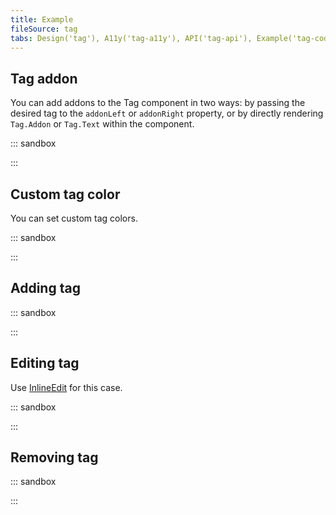 ```yaml
---
title: Example
fileSource: tag
tabs: Design('tag'), A11y('tag-a11y'), API('tag-api'), Example('tag-code'), Changelog('tag-changelog')
---
```


## Tag addon

You can add addons to the Tag component in two ways: by passing the desired tag to the `addonLeft` or `addonRight` property, or by directly rendering `Tag.Addon` or `Tag.Text` within the component.

::: sandbox

<script lang="tsx">
import React from 'react';
import Tag from '@semcore/ui/tag';
import SmileHappyM from '@semcore/ui/icon/SmileHappy/m';

const Demo = () => {
  return (
    <>
      <Tag addonLeft={SmileHappyM} mb={2}>
        Tag
      </Tag>
      <br />
      <Tag>
        <Tag.Addon>
          <SmileHappyM />
        </Tag.Addon>
        <Tag.Text>Tag</Tag.Text>
      </Tag>
    </>
  );
}
</script>

:::

## Custom tag color

You can set custom tag colors.

::: sandbox

<script lang="tsx">
import React from 'react';
import Tag from '@semcore/ui/tag';
import SmileSadM from '@semcore/ui/icon/SmileSad/m';

const Demo = () => {
  return (
    <>
      <Tag theme='primary' color='red-500'>
        <Tag.Addon>
          <SmileSadM />
        </Tag.Addon>
        <Tag.Text>Tag</Tag.Text>
      </Tag>
    </>
  );
}
</script>

:::

## Adding tag

::: sandbox

<script lang="tsx">
import React from 'react';
import Tag from '@semcore/ui/tag';
import MathPlusM from '@semcore/ui/icon/MathPlus/m';

const Demo = () => {
  return (
    <Tag interactive theme='additional'>
      <Tag.Addon>
        <MathPlusM />
      </Tag.Addon>
      <Tag.Text>Add tag</Tag.Text>
    </Tag>
  );
};


</script>

:::

## Editing tag

Use [InlineEdit](/components/inline-edit/inline-edit) for this case.

::: sandbox

<script lang="tsx">
import React from 'react';
import InlineInput from '@semcore/ui/inline-input';
import InlineEdit from '@semcore/ui/inline-edit';
import Tag from '@semcore/ui/tag';

const Demo = () => {
  const [value, setValue] = React.useState('Default tag');
  const [editable, setEditable] = React.useState(false);

  const handleValue = (value) => {
    setEditable(false);
    setValue(value);
  };
  const resetEditable = () => setEditable(false);

  return (
    <>
      <InlineEdit w={150} editable={editable} onEditableChange={setEditable}>
        <InlineEdit.View>
          <Tag interactive>
            <Tag.Text>{value}</Tag.Text>
          </Tag>
        </InlineEdit.View>
        <InlineEdit.Edit>
          <InlineInput onConfirm={handleValue} onCancel={resetEditable}>
            <InlineInput.Value defaultValue={value} />
          </InlineInput>
        </InlineEdit.Edit>
      </InlineEdit>
    </>
  );
};


</script>

:::

## Removing tag

::: sandbox

<script lang="tsx">
import React, { useState } from 'react';
import Tag from '@semcore/ui/tag';
import { Box } from '@semcore/ui/flex-box';

const Demo = () => {
  const [tags, setTags] = useState(['vk', 'fk', 'twitter', 'instagram']);

  const handleEditTag = (e) => {
    const { dataset } = e.currentTarget.parentElement;
    const allTags = [...tags];
    setTags(allTags.filter((tag, ind) => ind !== Number(dataset.id)));

    return false;
  };

  return (
    <Box>
      {tags.map((tag, idx) => (
        <Tag theme='primary' interactive data-id={idx} key={idx} mr={1}>
          <Tag.Text>{tag}</Tag.Text>
          <Tag.Close onClick={handleEditTag} />
        </Tag>
      ))}
    </Box>
  );
};


</script>

:::

